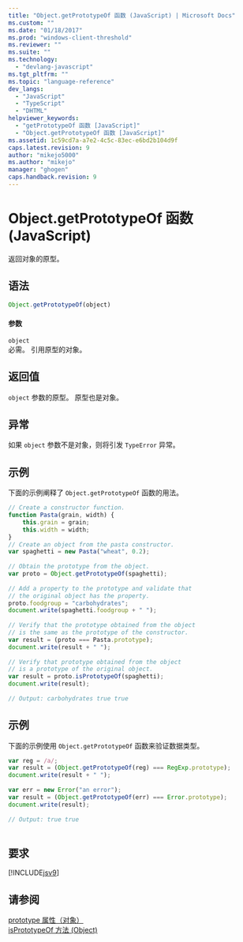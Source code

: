 ```yaml
---
title: "Object.getPrototypeOf 函数 (JavaScript) | Microsoft Docs"
ms.custom: ""
ms.date: "01/18/2017"
ms.prod: "windows-client-threshold"
ms.reviewer: ""
ms.suite: ""
ms.technology: 
  - "devlang-javascript"
ms.tgt_pltfrm: ""
ms.topic: "language-reference"
dev_langs: 
  - "JavaScript"
  - "TypeScript"
  - "DHTML"
helpviewer_keywords: 
  - "getPrototypeOf 函数 [JavaScript]"
  - "Object.getPrototypeOf 函数 [JavaScript]"
ms.assetid: 1c59cd7a-a7e2-4c5c-83ec-e6bd2b104d9f
caps.latest.revision: 9
author: "mikejo5000"
ms.author: "mikejo"
manager: "ghogen"
caps.handback.revision: 9
---
```

# Object.getPrototypeOf 函数 (JavaScript)
返回对象的原型。  
  
## 语法  
  
```javascript  
Object.getPrototypeOf(object)  
```  
  
#### 参数  
 `object`  
 必需。  引用原型的对象。  
  
## 返回值  
 `object` 参数的原型。  原型也是对象。  
  
## 异常  
 如果 `object` 参数不是对象，则将引发 `TypeError` 异常。  
  
## 示例  
 下面的示例阐释了 `Object.getPrototypeOf` 函数的用法。  
  
```javascript  
// Create a constructor function.  
function Pasta(grain, width) {  
    this.grain = grain;  
    this.width = width;  
}  
// Create an object from the pasta constructor.  
var spaghetti = new Pasta("wheat", 0.2);  
  
// Obtain the prototype from the object.  
var proto = Object.getPrototypeOf(spaghetti);  
  
// Add a property to the prototype and validate that  
// the original object has the property.  
proto.foodgroup = "carbohydrates";  
document.write(spaghetti.foodgroup + " ");  
  
// Verify that the prototype obtained from the object  
// is the same as the prototype of the constructor.  
var result = (proto === Pasta.prototype);  
document.write(result + " ");  
  
// Verify that prototype obtained from the object  
// is a prototype of the original object.  
var result = proto.isPrototypeOf(spaghetti);  
document.write(result);  
  
// Output: carbohydrates true true  
```  
  
## 示例  
 下面的示例使用 `Object.getPrototypeOf` 函数来验证数据类型。  
  
```javascript  
var reg = /a/;  
var result = (Object.getPrototypeOf(reg) === RegExp.prototype);  
document.write(result + " ");  
  
var err = new Error("an error");  
var result = (Object.getPrototypeOf(err) === Error.prototype);  
document.write(result);  
  
// Output: true true  
  
```  
  
## 要求  
 [!INCLUDE[jsv9](../../javascript/includes/jsv9-md.md)]  
  
## 请参阅  
 [prototype 属性（对象）](../../javascript/reference/prototype-property-object-javascript.md)   
 [isPrototypeOf 方法 \(Object\)](../../javascript/reference/isprototypeof-method-object-javascript.md)